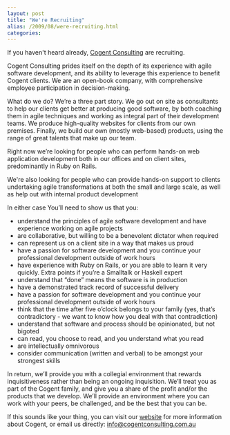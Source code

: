 ```yaml
---
layout: post
title: "We're Recruiting"
alias: /2009/08/were-recruiting.html
categories:
---
```

If you haven't heard already, [Cogent Consulting](http://www.cogentconsulting.com.au/) are recruiting.

Cogent Consulting prides itself on the depth of its experience with agile software  development, and its ability to leverage this experience to benefit Cogent clients. We are an open-book company, with comprehensive employee participation in decision-making.

What do we do? We’re a three part story. We go out on site as consultants to help our clients get better at producing good software, by both coaching them in agile techniques and working as integral part of their development teams. We produce high-quality websites  for clients from our own premises. Finally, we build our own (mostly web-based) products, using the range of great talents that make up our team.

Right now we’re looking for people who can perform hands-on web application development both in our offices and on client sites, predominantly in Ruby on Rails.

We're also looking for people who can provide hands-on support to clients undertaking agile transformations at both the small and large scale, as well as help out with internal product development

In either case You’ll need to show us that you:

* understand the principles of agile software development and have experience working on agile projects
* are collaborative, but willing to be a benevolent dictator when required
* can represent us on a client site in a way that makes us proud
* have a passion for software development and you continue your professional development outside of work hours
* have experience with Ruby on Rails, or you are able to learn it very quickly. Extra points if you’re a Smalltalk or Haskell expert
* understand that “done” means the software is in production
* have a demonstrated track record of successful delivery
* have a passion for software development and you continue your professional development outside of work hours
* think that the time after five o’clock belongs to your family (yes, that’s contradictory - we want to know how you deal with that contradiction)
* understand that software and process should be opinionated, but not bigoted
* can read, you choose to read, and you understand what you read
* are intellectually omnivorous
* consider communication (written and verbal) to be amongst your strongest skills

In return, we’ll provide you with a collegial environment that rewards inquisitiveness rather than being an ongoing inquisition. We’ll treat you as part of the Cogent family, and give you a share of the profit and/or the products that we develop. We’ll provide an environment where you can work with your peers, be challenged, and be the best that you can be.

If this sounds like your thing, you can visit our [website](http://www.cogentconsulting.com.au/) for more information about Cogent, or email us directly: <a href="mailto:info@cogentconsulting.com.au">info@cogentconsulting.com.au</a>

